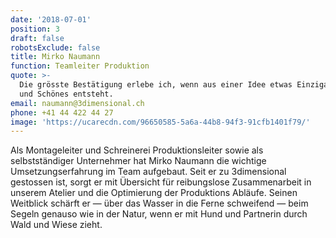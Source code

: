 ```yaml
---
date: '2018-07-01'
position: 3
draft: false
robotsExclude: false
title: Mirko Naumann
function: Teamleiter Produktion
quote: >-
  Die grösste Bestätigung erlebe ich, wenn aus einer Idee etwas Einzigartiges
  und Schönes entsteht.
email: naumann@3dimensional.ch
phone: +41 44 422 44 27
image: 'https://ucarecdn.com/96650585-5a6a-44b8-94f3-91cfb1401f79/'
---
```

Als Montageleiter und Schreinerei Produktionsleiter sowie als selbstständiger Unternehmer hat Mirko Naumann die wichtige Umsetzungserfahrung im Team aufgebaut. Seit er zu 3dimensional gestossen ist, sorgt er mit Übersicht für reibungslose Zusammenarbeit in unserem Atelier und die Optimierung der Produktions Abläufe. Seinen Weitblick schärft er — über das Wasser in die Ferne schweifend — beim Segeln genauso wie in der Natur, wenn er mit Hund und Partnerin durch Wald und Wiese zieht.
